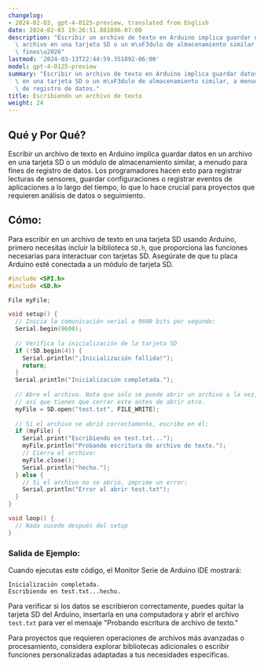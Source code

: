 ```yaml
---
changelog:
- 2024-02-03, gpt-4-0125-preview, translated from English
date: 2024-02-03 19:26:51.881896-07:00
description: "Escribir un archivo de texto en Arduino implica guardar datos en un\
  \ archivo en una tarjeta SD o un m\xF3dulo de almacenamiento similar, a menudo para\
  \ fines\u2026"
lastmod: '2024-03-13T22:44:59.351892-06:00'
model: gpt-4-0125-preview
summary: "Escribir un archivo de texto en Arduino implica guardar datos en un archivo\
  \ en una tarjeta SD o un m\xF3dulo de almacenamiento similar, a menudo para fines\
  \ de registro de datos."
title: Escribiendo un archivo de texto
weight: 24
---
```


## Qué y Por Qué?
Escribir un archivo de texto en Arduino implica guardar datos en un archivo en una tarjeta SD o un módulo de almacenamiento similar, a menudo para fines de registro de datos. Los programadores hacen esto para registrar lecturas de sensores, guardar configuraciones o registrar eventos de aplicaciones a lo largo del tiempo, lo que lo hace crucial para proyectos que requieren análisis de datos o seguimiento.

## Cómo:
Para escribir en un archivo de texto en una tarjeta SD usando Arduino, primero necesitas incluir la biblioteca `SD.h`, que proporciona las funciones necesarias para interactuar con tarjetas SD. Asegúrate de que tu placa Arduino esté conectada a un módulo de tarjeta SD.

```cpp
#include <SPI.h>
#include <SD.h>

File myFile;

void setup() {
  // Inicia la comunicación serial a 9600 bits por segundo:
  Serial.begin(9600);
  
  // Verifica la inicialización de la tarjeta SD
  if (!SD.begin(4)) {
    Serial.println("¡Inicialización fallida!");
    return;
  }
  Serial.println("Inicialización completada.");
  
  // Abre el archivo. Nota que solo se puede abrir un archivo a la vez,
  // así que tienes que cerrar este antes de abrir otro.
  myFile = SD.open("test.txt", FILE_WRITE);
  
  // Si el archivo se abrió correctamente, escribe en él:
  if (myFile) {
    Serial.print("Escribiendo en test.txt...");
    myFile.println("Probando escritura de archivo de texto.");
    // Cierra el archivo:
    myFile.close();
    Serial.println("hecho.");
  } else {
    // Si el archivo no se abrió, imprime un error:
    Serial.println("Error al abrir test.txt");
  }
}

void loop() {
  // Nada sucede después del setup
}
```

### Salida de Ejemplo:
Cuando ejecutas este código, el Monitor Serie de Arduino IDE mostrará:
```
Inicialización completada.
Escribiendo en test.txt...hecho.
```
Para verificar si los datos se escribieron correctamente, puedes quitar la tarjeta SD del Arduino, insertarla en una computadora y abrir el archivo `test.txt` para ver el mensaje "Probando escritura de archivo de texto."

Para proyectos que requieren operaciones de archivos más avanzadas o procesamiento, considera explorar bibliotecas adicionales o escribir funciones personalizadas adaptadas a tus necesidades específicas.
